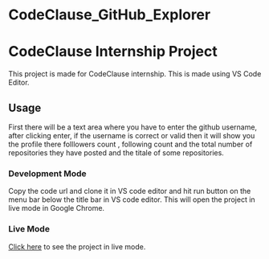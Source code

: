 # CodeClause_GitHub_Explorer


# CodeClause Internship Project

This project is made for CodeClause internship. This is made using VS Code Editor.

## Usage

First there will be a text area where you have to enter the github username, after clicking enter, if the username is correct or valid then it will show you the profile there folllowers count , following count and the total number of repositories they have posted and the titale of some repositories.

### Development Mode

Copy the code url and clone it in VS code editor and hit run button on the menu bar below the title bar in VS code editor. This will open the project in live mode in Google Chrome.

### Live Mode
[Click here](https://megha2601.github.io/CodeClause_GitHub_Explorer) to see the project in live mode.
